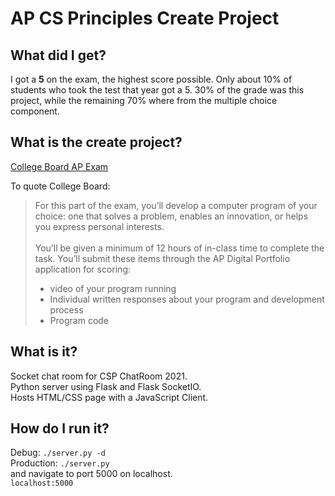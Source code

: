 # AP CS Principles Create Project

## What did I get?

I got a **5** on the exam, the highest score possible. Only about 10% of students who took the test that year got a 5. 30% of the grade was this project, while the remaining 70% where from the multiple choice component.

## What is the create project?

[College Board AP Exam](https://apstudents.collegeboard.org/courses/ap-computer-science-principles/assessment)

To quote College Board:

> For this part of the exam, you’ll develop a computer program of your choice: one that solves a problem, enables an innovation, or helps you express personal interests.\
\
You’ll be given a minimum of 12 hours of in-class time to complete the task. You’ll submit these items through the AP Digital Portfolio application for scoring:
> * video of your program running
> * Individual written responses about your program and development process
> * Program code

## What is it?

Socket chat room for CSP ChatRoom 2021.\
Python server using Flask and Flask SocketIO.\
Hosts HTML/CSS page with a JavaScript Client.

## How do I run it?

Debug: ```./server.py -d```\
Production: ```./server.py```\
and navigate to port 5000 on localhost.\
```localhost:5000```